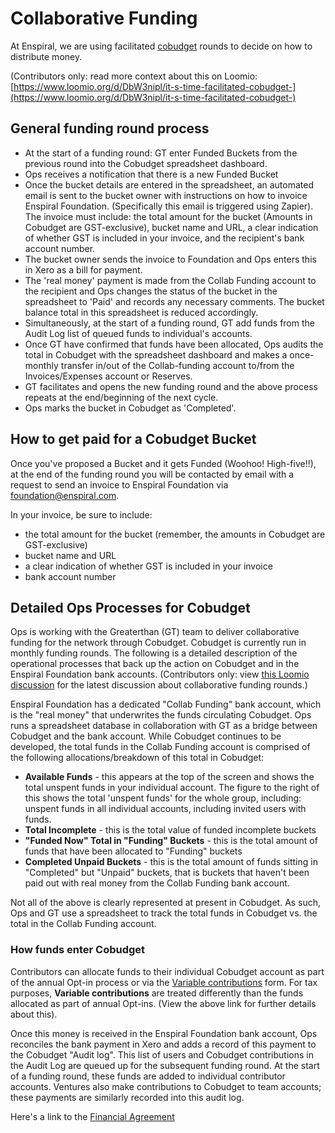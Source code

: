# Collaborative Funding

At Enspiral, we are using facilitated [cobudget](https://cobudget.com) rounds to decide on how to distribute money.

\(Contributors only: read more context about this on Loomio: [https://www.loomio.org/d/DbW3nipl/it-s-time-facilitated-cobudget-](https://www.loomio.org/d/DbW3nipl/it-s-time-facilitated-cobudget-)

## General funding round process

* At the start of a funding round: GT enter Funded Buckets from the previous round into the Cobudget spreadsheet dashboard.
* Ops receives a notification that there is a new Funded Bucket
* Once the bucket details are entered in the spreadsheet, an automated email is sent to the bucket owner with instructions on how to invoice Enspiral Foundation. \(Specifically this email is triggered using Zapier\). The invoice must include: the total amount for the bucket \(Amounts in Cobudget are GST-exclusive\), bucket name and URL, a clear indication of whether GST is included in your invoice, and the recipient's bank account number.
* The bucket owner sends the invoice to Foundation and Ops enters this in Xero as a bill for payment.
* The 'real money' payment is made from the Collab Funding account to the recipient and Ops changes the status of the bucket in the spreadsheet to 'Paid' and records any necessary comments. The bucket balance total in this spreadsheet is reduced accordingly. 
* Simultaneously, at the start of a funding round, GT add funds from the Audit Log list of queued funds to individual's accounts.
* Once GT have confirmed that funds have been allocated, Ops audits the total in Cobudget with the spreadsheet dashboard and makes a once-monthly transfer in/out of the Collab-funding account to/from the Invoices/Expenses account or Reserves.
* GT facilitates and opens the new funding round and the above process repeats at the end/beginning of the next cycle.
* Ops marks the bucket in Cobudget as 'Completed'.

## How to get paid for a Cobudget Bucket

Once you've proposed a Bucket and it gets Funded \(Woohoo! High-five!!\), at the end of the funding round you will be contacted by email with a request to send an invoice to Enspiral Foundation via foundation@enspiral.com.

In your invoice, be sure to include:

* the total amount for the bucket \(remember, the amounts in Cobudget are GST-exclusive\)
* bucket name and URL
* a clear indication of whether GST is included in your invoice
* bank account number

## Detailed Ops Processes for Cobudget

Ops is working with the Greaterthan \(GT\) team to deliver collaborative funding for the network through Cobudget. Cobudget is currently run in monthly funding rounds. The following is a detailed description of the operational processes that back up the action on Cobudget and in the Enspiral Foundation bank accounts. \(Contributors only: view [this Loomio discussion](https://www.loomio.org/d/DbW3nipl/it-s-time-facilitated-cobudget-) for the latest discussion about collaborative funding rounds.\)

Enspiral Foundation has a dedicated "Collab Funding" bank account, which is the "real money" that underwrites the funds circulating Cobudget. Ops runs a spreadsheet database in collaboration with GT as a bridge between Cobudget and the bank account. While Cobudget continues to be developed, the total funds in the Collab Funding account is comprised of the following allocations/breakdown of this total in Cobudget:

* **Available Funds** - this appears at the top of the screen and shows the total unspent funds in your individual account. The figure to the right of this shows the total 'unspent funds' for the whole group, including: unspent funds in all individual accounts, including invited users with funds.
* **Total Incomplete** - this is the total value of funded incomplete buckets
* **"Funded Now" Total in "Funding" Buckets** - this is the total amount of funds that have been allocated to "Funding" buckets
* **Completed Unpaid Buckets** - this is the total amount of funds sitting in "Completed" but "Unpaid" buckets, that is buckets that haven't been paid out with real money from the Collab Funding bank account.

Not all of the above is clearly represented at present in Cobudget. As such, Ops and GT use a spreadsheet to track the total funds in Cobudget vs. the total in the Collab Funding account.

### How funds enter Cobudget

Contributors can allocate funds to their individual Cobudget account as part of the annual Opt-in process or via the [Variable contributions](https://handbook.enspiral.com/finances_variable_contributions.html) form. For tax purposes, **Variable contributions** are treated differently than the funds allocated as part of annual Opt-ins. \(View the above link for further details about this\).

Once this money is received in the Enspiral Foundation bank account, Ops reconciles the bank payment in Xero and adds a record of this payment to the Cobudget "Audit log". This list of users and Cobudget contributions in the Audit Log are queued up for the subsequent funding round. At the start of a funding round, these funds are added to individual contributor accounts. Ventures also make contributions to Cobudget to team accounts; these payments are similarly recorded into this audit log.

Here's a link to the [Financial Agreement](https://github.com/enspiral/handbook/tree/d3234f4c1fe3afc87e5231beeb2d3926aee696d2/agreements/financial.html)

